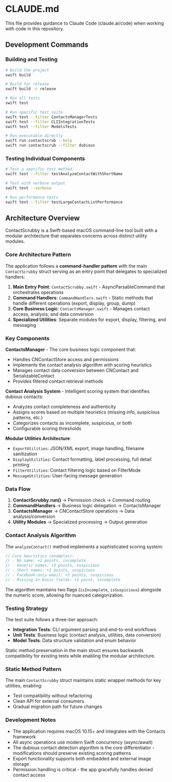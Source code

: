 # CLAUDE.md

This file provides guidance to Claude Code (claude.ai/code) when working with code in this repository.

## Development Commands

### Building and Testing
```bash
# Build the project
swift build

# Build for release
swift build -c release

# Run all tests
swift test

# Run specific test suite
swift test --filter ContactsManagerTests
swift test --filter CLIIntegrationTests
swift test --filter ModelsTests

# Run executable directly
swift run contactscrub --help
swift run contactscrub --filter dubious
```

### Testing Individual Components
```bash
# Test a specific test method
swift test --filter testAnalyzeContactWithShortName

# Test with verbose output
swift test --verbose

# Run performance tests
swift test --filter testLargeContactListPerformance
```

## Architecture Overview

ContactScrubby is a Swift-based macOS command-line tool built with a modular architecture that separates concerns across distinct utility modules.

### Core Architecture Pattern

The application follows a **command-handler pattern** with the main `ContactScrubby` struct serving as an entry point that delegates to specialized handlers:

1. **Main Entry Point**: `ContactScrubby.swift` - AsyncParsableCommand that orchestrates operations
2. **Command Handlers**: `CommandHandlers.swift` - Static methods that handle different operations (export, display, group, dump)
3. **Core Business Logic**: `ContactsManager.swift` - Manages contact access, analysis, and data conversion
4. **Specialized Utilities**: Separate modules for export, display, filtering, and messaging

### Key Components

**ContactsManager** - The core business logic component that:
- Handles CNContactStore access and permissions
- Implements the contact analysis algorithm with scoring heuristics
- Manages contact data conversion between CNContact and SerializableContact
- Provides filtered contact retrieval methods

**Contact Analysis System** - Intelligent scoring system that identifies dubious contacts:
- Analyzes contact completeness and authenticity
- Assigns scores based on multiple heuristics (missing info, suspicious patterns, etc.)
- Categorizes contacts as incomplete, suspicious, or both
- Configurable scoring thresholds

**Modular Utilities Architecture**:
- `ExportUtilities`: JSON/XML export, image handling, filename sanitization
- `DisplayUtilities`: Contact formatting, label processing, full detail printing
- `FilterUtilities`: Contact filtering logic based on FilterMode
- `MessageUtilities`: User-facing message generation

### Data Flow

1. **ContactScrubby.run()** → Permission check → Command routing
2. **CommandHandlers** → Business logic delegation → ContactsManager
3. **ContactsManager** → CNContactStore operations → Data analysis/conversion
4. **Utility Modules** → Specialized processing → Output generation

### Contact Analysis Algorithm

The `analyzeContact()` method implements a sophisticated scoring system:

```swift
// Core heuristics (examples):
// - No name: +2 points, incomplete
// - Generic names: +3 points, suspicious  
// - Short names: +2 points, suspicious
// - Facebook-only email: +3 points, suspicious
// - Missing 2+ basic fields: +1 point, incomplete
```

The algorithm maintains two flags (`isIncomplete`, `isSuspicious`) alongside the numeric score, allowing for nuanced categorization.

### Testing Strategy

The test suite follows a three-tier approach:
- **Integration Tests**: CLI argument parsing and end-to-end workflows
- **Unit Tests**: Business logic (contact analysis, utilities, data conversion)
- **Model Tests**: Data structure validation and enum behavior

Static method preservation in the main struct ensures backwards compatibility for existing tests while enabling the modular architecture.

### Static Method Pattern

The main `ContactScrubby` struct maintains static wrapper methods for key utilities, enabling:
- Test compatibility without refactoring
- Clean API for external consumers
- Gradual migration path for future changes

### Development Notes

- The application requires macOS 10.15+ and integrates with the Contacts framework
- All async operations use modern Swift concurrency (async/await)
- The dubious contact detection algorithm is the core differentiator - modifications should preserve existing scoring patterns
- Export functionality supports both embedded and external image storage
- Permission handling is critical - the app gracefully handles denied contact access